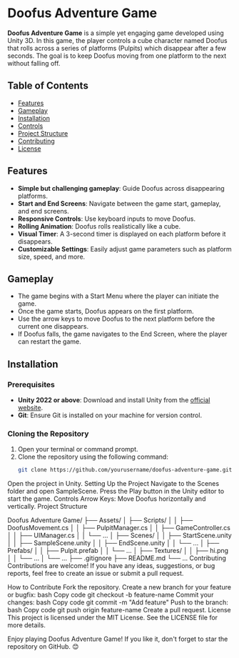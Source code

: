 # Doofus Adventure Game

**Doofus Adventure Game** is a simple yet engaging game developed using Unity 3D. In this game, the player controls a cube character named Doofus that rolls across a series of platforms (Pulpits) which disappear after a few seconds. The goal is to keep Doofus moving from one platform to the next without falling off.

## Table of Contents

- [Features](#features)
- [Gameplay](#gameplay)
- [Installation](#installation)
- [Controls](#controls)
- [Project Structure](#project-structure)
- [Contributing](#contributing)
- [License](#license)

## Features

- **Simple but challenging gameplay**: Guide Doofus across disappearing platforms.
- **Start and End Screens**: Navigate between the game start, gameplay, and end screens.
- **Responsive Controls**: Use keyboard inputs to move Doofus.
- **Rolling Animation**: Doofus rolls realistically like a cube.
- **Visual Timer**: A 3-second timer is displayed on each platform before it disappears.
- **Customizable Settings**: Easily adjust game parameters such as platform size, speed, and more.

## Gameplay

- The game begins with a Start Menu where the player can initiate the game.
- Once the game starts, Doofus appears on the first platform. 
- Use the arrow keys to move Doofus to the next platform before the current one disappears.
- If Doofus falls, the game navigates to the End Screen, where the player can restart the game.

## Installation

### Prerequisites

- **Unity 2022 or above**: Download and install Unity from the [official website](https://unity.com/).
- **Git**: Ensure Git is installed on your machine for version control.

### Cloning the Repository

1. Open your terminal or command prompt.
2. Clone the repository using the following command:
   ```bash
   git clone https://github.com/yourusername/doofus-adventure-game.git
Open the project in Unity.
Setting Up the Project
Navigate to the Scenes folder and open SampleScene.
Press the Play button in the Unity editor to start the game.
Controls
Arrow Keys: Move Doofus horizontally and vertically.
Project Structure

Doofus Adventure Game/
├── Assets/
│   ├── Scripts/
│   │   ├── DoofusMovement.cs
│   │   ├── PulpitManager.cs
│   │   ├── GameController.cs
│   │   ├── UIManager.cs
│   │   └── ...
│   ├── Scenes/
│   │   ├── StartScene.unity
│   │   ├── SampleScene.unity
│   │   ├── EndScene.unity
│   │   └── ...
│   ├── Prefabs/
│   │   ├── Pulpit.prefab
│   │   └── ...
│   ├── Textures/
│   │   ├── hi.png
│   │   └── ...
│   └── ...
├── .gitignore
├── README.md
└── ...
Contributing
Contributions are welcome! If you have any ideas, suggestions, or bug reports, feel free to create an issue or submit a pull request.

How to Contribute
Fork the repository.
Create a new branch for your feature or bugfix:
bash
Copy code
git checkout -b feature-name
Commit your changes:
bash
Copy code
git commit -m "Add feature"
Push to the branch:
bash
Copy code
git push origin feature-name
Create a pull request.
License
This project is licensed under the MIT License. See the LICENSE file for more details.

Enjoy playing Doofus Adventure Game! If you like it, don't forget to star the repository on GitHub. 😊
